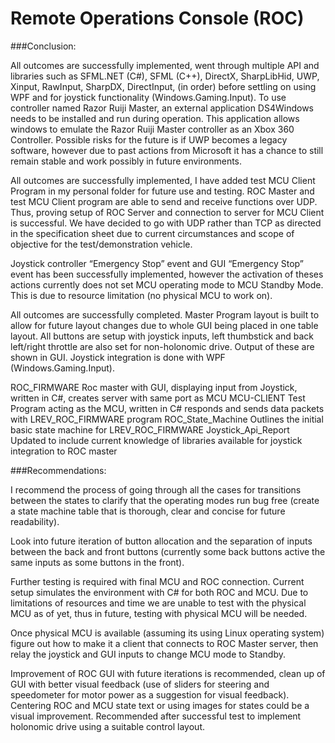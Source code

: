 # Remote Operations Console (ROC)
 
###Conclusion:

All outcomes are successfully implemented, went through multiple API and libraries such as SFML.NET (C#), SFML (C++), DirectX, SharpLibHid, UWP, Xinput, RawInput, SharpDX, DirectInput,  (in order) before settling on using WPF and for joystick functionality (Windows.Gaming.Input). To use controller named Razor Ruiji Master, an external application DS4Windows needs to be installed and run during operation. This application allows windows to emulate the Razor Ruiji Master controller as an Xbox 360 Controller. Possible risks for the future is if UWP becomes a legacy software, however due to past actions from Microsoft it has a chance to still remain stable and work possibly in future environments.  

All outcomes are successfully implemented, I have added test MCU Client Program in my personal folder for future use and testing. ROC Master and test MCU Client program are able to send and receive functions over UDP. Thus, proving setup of ROC Server and connection to server for MCU Client is successful. We have decided to go with UDP rather than TCP as directed in the specification sheet due to current circumstances and scope of objective for the test/demonstration vehicle. 

Joystick controller “Emergency Stop” event and GUI “Emergency Stop” event has been successfully implemented, however the activation of theses actions currently does not set MCU operating mode to MCU Standby Mode. This is due to resource limitation (no physical MCU to work on).

All outcomes are successfully completed. Master Program layout is built to allow for future layout changes due to whole GUI being placed in one table layout. All buttons are setup with joystick inputs, left thumbstick and back left/right throttle are also set for non-holonomic drive. Output of these are shown in GUI. Joystick integration is done with WPF (Windows.Gaming.Input).

ROC_FIRMWARE	Roc master with GUI, displaying input from Joystick, written in C#, creates server with same port as MCU
MCU-CLIENT	Test Program acting as the MCU, written in C# responds and sends data packets with LREV_ROC_FIRMWARE program
ROC_State_Machine	Outlines the initial basic state machine for LREV_ROC_FIRMWARE
Joystick_Api_Report	Updated to include current knowledge of libraries available for joystick integration to ROC master


###Recommendations:

I recommend the process of going through all the cases for transitions between the states to clarify that the operating modes run bug free (create a state machine table that is thorough, clear and concise for future readability).

Look into future iteration of button allocation and the separation of inputs between the back and front buttons (currently some back buttons active the same inputs as some buttons in the front).

Further testing is required with final MCU and ROC connection. Current setup simulates the environment with C# for both ROC and MCU. Due to limitations of resources and time we are unable to test with the physical MCU as of yet, thus in future, testing with physical MCU will be needed.

Once physical MCU is available (assuming its using Linux operating system) figure out how to make it a client that connects to ROC Master server, then relay the joystick and GUI inputs to change MCU mode to Standby. 

Improvement of ROC GUI with future iterations is recommended, clean up of GUI with better visual feedback (use of sliders for steering and speedometer for motor power as a suggestion for visual feedback). Centering ROC and MCU state text or using images for states could be a visual improvement. Recommended after successful test to implement holonomic drive using a suitable control layout. 

